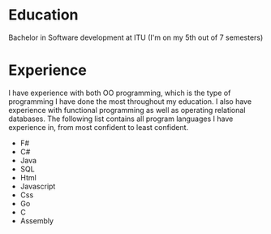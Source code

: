 # Education
Bachelor in Software development at ITU
(I'm on my 5th out of 7 semesters)

# Experience
I have experience with both OO programming, which is the type of programming I have done the most throughout my education. I also have experience with functional programming as well as operating relational databases. The following list contains all program languages I have experience in, from most confident to least confident.

- F#
- C#
- Java
- SQL
- Html
- Javascript
- Css
- Go
- C
- Assembly


<!--
**theresiaravn/theresiaravn** is a ✨ _special_ ✨ repository because its `README.md` (this file) appears on your GitHub profile.

Here are some ideas to get you started:

- 🔭 I’m currently working on ...
- 🌱 I’m currently learning ...
- 👯 I’m looking to collaborate on ...
- 🤔 I’m looking for help with ...
- 💬 Ask me about ...
- 📫 How to reach me: ...
- 😄 Pronouns: ...
- ⚡ Fun fact: ...
-->

